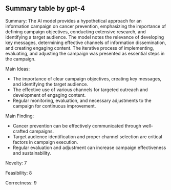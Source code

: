 ## Summary table by gpt-4
Summary: 
The AI model provides a hypothetical approach for an information campaign on cancer prevention, emphasizing the importance of defining campaign objectives, conducting extensive research, and identifying a target audience. The model notes the relevance of developing key messages, determining effective channels of information dissemination, and creating engaging content. The iterative process of implementing, evaluating, and adjusting the campaign was presented as essential steps in the campaign.

Main Ideas: 
- The importance of clear campaign objectives, creating key messages, and identifying the target audience.
- The effective use of various channels for targeted outreach and development of engaging content.
- Regular monitoring, evaluation, and necessary adjustments to the campaign for continuous improvement.

Main Finding:
- Cancer prevention can be effectively communicated through well-crafted campaigns.
- Target audience identification and proper channel selection are critical factors in campaign execution.
- Regular evaluation and adjustment can increase campaign effectiveness and sustainability.

Novelty: 
7

Feasibility: 
8

Correctness: 
9